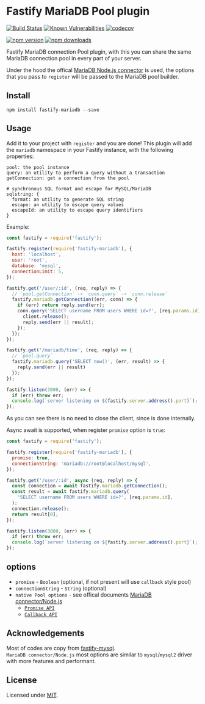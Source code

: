 # Fastify MariaDB Pool plugin
<!--
[![NPM](https://nodei.co/npm/fastify-mariadb.png?downloads=true&downloadRank=true&stars=true)](https://www.npmjs.com/package/fastify-mariadb)
-->
[![Build Status](https://travis-ci.org/victor0801x/fastify-mariadb.svg?branch=master)](https://travis-ci.org/victor0801x/fastify-mariadb)
[![Known Vulnerabilities](https://snyk.io/test/github/victor0801x/fastify-mariadb/badge.svg?targetFile=package.json&style=flat)](https://snyk.io/test/github/victor0801x/fastify-mariadb?targetFile=package.json)
[![codecov](https://codecov.io/gh/victor0801x/fastify-mariadb/branch/master/graph/badge.svg?style=flat)](https://codecov.io/gh/victor0801x/fastify-mariadb)
<!--[![Greenkeeper badge](https://badges.greenkeeper.io/victor0801x/fastify-mariadb.svg?style=flat)](https://greenkeeper.io/)-->
[![npm version](https://img.shields.io/npm/v/fastify-mariadb.svg?style=flat)](https://www.npmjs.com/package/fastify-mariadb)
[![npm downloads](https://img.shields.io/npm/dm/fastify-mariadb.svg?style=flat)](https://www.npmjs.com/package/fastify-mariadb)

Fastify MariaDB connection Pool plugin, with this you can share the same MariaDB connection pool in every part of your server.

Under the hood the offical [MariaDB Node.js connector](https://github.com/MariaDB/mariadb-connector-nodejs) is used, the options that you pass to `register` will be passed to the MariaDB pool builder.

## Install

```
npm install fastify-mariadb --save
```

## Usage

Add it to your project with `register` and you are done!
This plugin will add the `mariadb` namespace in your Fastify instance, with the following properties:

```
pool: the pool instance
query: an utility to perform a query without a transaction
getConnection: get a connection from the pool

# synchronous SQL format and escape for MySQL/MariaDB
sqlstring: {
  format: an utility to generate SQL string
  escape: an utility to escape query values
  escapeId: an utility to escape query identifiers
}
```

Example:
```js
const fastify = require('fastify');

fastify.register(require('fastify-mariadb'), {
  host: 'localhost',
  user: 'root',
  database: 'mysql',
  connectionLimit: 5,
});

fastify.get('/user/:id', (req, reply) => {
  // `pool.getConnection` -> `conn.query` -> `conn.release`
  fastify.mariadb.getConnection((err, conn) => {
    if (err) return reply.send(err);
    conn.query('SELECT username FROM users WHERE id=?', [req.params.id], (err, result) => {
      client.release();
      reply.send(err || result);
    });
  });
});

fastify.get('/mariadb/time', (req, reply) => {
  // `pool.query`
  fastify.mariadb.query('SELECT now()', (err, result) => {
    reply.send(err || result)
  });
});

fastify.listen(3000, (err) => {
  if (err) throw err;
  console.log(`server listening on ${fastify.server.address().port}`);
});
```
As you can see there is no need to close the client, since is done internally.

Async await is supported, when register `promise` option is `true`:
```js
const fastify = require('fastify');

fastify.register(require('fastify-mariadb'), {
  promise: true,
  connectionString: 'mariadb://root@localhost/mysql',
});

fastify.get('/user/:id', async (req, reply) => {
  const connection = await fastify.mariadb.getConnection();
  const result = await fastify.mariadb.query(
    'SELECT username FROM users WHERE id=?', [req.params.id],
  );
  connection.release();
  return result[0];
});

fastify.listen(3000, (err) => {
  if (err) throw err;
  console.log(`server listening on ${fastify.server.address().port}`);
});
```

## options

* `promise` - `Boolean` (optional, if not present will use `callback` style pool)
* `connectionString` - `String` (optional)
* `native Pool options` - see offical documents [MariaDB connector/Node.js](https://mariadb.com/kb/en/library/about-mariadb-connector-nodejs/)
  * [`Promise API`](https://github.com/MariaDB/mariadb-connector-nodejs/blob/master/documentation/promise-api.md#promise-api)
  * [`Callback API`](https://github.com/MariaDB/mariadb-connector-nodejs/blob/master/documentation/callback-api.md#callback-api)

## Acknowledgements

Most of codes are copy from [fastify-mysql](https://github.com/fastify/fastify-mysql).  
`MariaDB connector/Node.js` most options are similar to `mysql`/`mysql2` driver with more features and performant. 


## License

Licensed under [MIT](./LICENSE).
